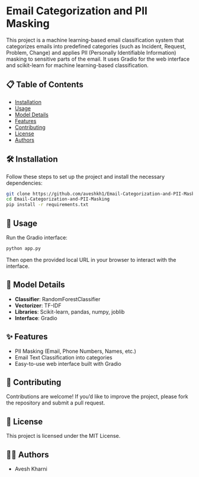 # Email Categorization and PII Masking

This project is a machine learning-based email classification system that categorizes emails into predefined categories (such as Incident, Request, Problem, Change) and applies PII (Personally Identifiable Information) masking to sensitive parts of the email. It uses Gradio for the web interface and scikit-learn for machine learning-based classification.

## 📋 Table of Contents
- [Installation](#installation)
- [Usage](#usage)
- [Model Details](#model-details)
- [Features](#features)
- [Contributing](#contributing)
- [License](#license)
- [Authors](#authors)

## 🛠 Installation

Follow these steps to set up the project and install the necessary dependencies:

```bash
git clone https://github.com/aveshkh1/Email-Categorization-and-PII-Masking.git
cd Email-Categorization-and-PII-Masking
pip install -r requirements.txt
```

## 🚀 Usage

Run the Gradio interface:

```bash
python app.py
```

Then open the provided local URL in your browser to interact with the interface.

## 🧠 Model Details

- **Classifier**: RandomForestClassifier
- **Vectorizer**: TF-IDF
- **Libraries**: Scikit-learn, pandas, numpy, joblib
- **Interface**: Gradio

## ✨ Features

- PII Masking (Email, Phone Numbers, Names, etc.)
- Email Text Classification into categories
- Easy-to-use web interface built with Gradio

## 🤝 Contributing

Contributions are welcome! If you’d like to improve the project, please fork the repository and submit a pull request.

## 📜 License

This project is licensed under the MIT License.

## 👨‍💻 Authors

- Avesh Kharni
